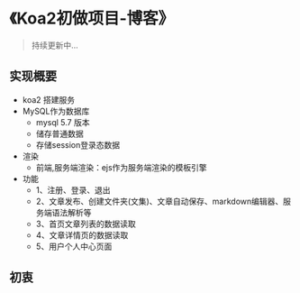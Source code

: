 # 《Koa2初做项目-博客》


> 持续更新中...


## 实现概要
- koa2 搭建服务
- MySQL作为数据库
    - mysql 5.7 版本
    - 储存普通数据
    - 存储session登录态数据 
- 渲染
    - 前端,服务端渲染：ejs作为服务端渲染的模板引擎
- 功能
    - 1、注册、登录、退出
    - 2、文章发布、创建文件夹(文集)、文章自动保存、markdown编辑器、服务端语法解析等
    - 3、首页文章列表的数据读取
    - 4、文章详情页的数据读取  
    - 5、用户个人中心页面

## 初衷




